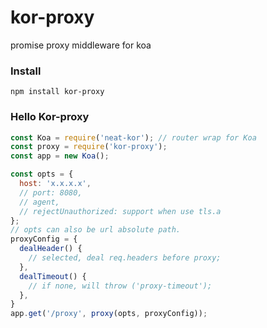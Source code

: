 # kor-proxy
promise proxy middleware for koa

### Install
```shell
npm install kor-proxy
```

### Hello Kor-proxy
```js
const Koa = require('neat-kor'); // router wrap for Koa
const proxy = require('kor-proxy');
const app = new Koa();

const opts = {
  host: 'x.x.x.x',
  // port: 8080,
  // agent,
  // rejectUnauthorized: support when use tls.a
};
// opts can also be url absolute path.
proxyConfig = {
  dealHeader() {
    // selected, deal req.headers before proxy;
  },
  dealTimeout() {
    // if none, will throw ('proxy-timeout');
  },
}
app.get('/proxy', proxy(opts, proxyConfig));
```